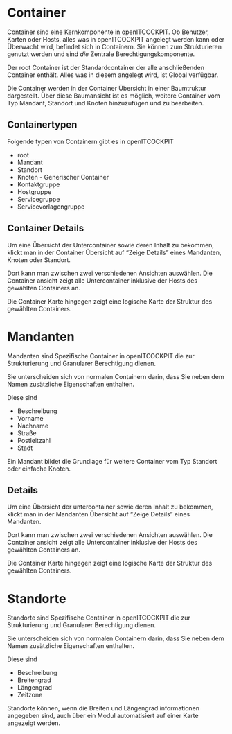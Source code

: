 # Container

Container sind eine Kernkomponente in openITCOCKPIT. Ob Benutzer, Karten oder Hosts, alles was in openITCOCKPIT angelegt werden kann oder Überwacht wird, befindet sich in Containern. Sie können zum Strukturieren genutzt werden und sind *die* Zentrale Berechtigungskomponente.

Der root Container ist der Standardcontainer der alle anschließenden Container enthält. Alles was in diesem angelegt wird, ist Global verfügbar. 

Die Container werden in der Container Übersicht in einer Baumtruktur dargestellt. Über diese Baumansicht ist es möglich, weitere Container vom Typ Mandant, Standort und Knoten hinzuzufügen und zu bearbeiten. 

## Containertypen

Folgende typen von Containern gibt es in openITCOCKPIT

-   root
-   Mandant
-   Standort
-   Knoten - Generischer Container
-   Kontaktgruppe
-   Hostgruppe
-   Servicegruppe
-   Servicevorlagengruppe

## Container Details

Um eine Übersicht der Untercontainer sowie deren Inhalt zu bekommen, klickt man in der Container Übersicht auf “Zeige Details” eines Mandanten, Knoten oder Standort.

Dort kann man zwischen zwei verschiedenen Ansichten auswählen. Die Container ansicht zeigt alle Untercontainer inklusive der Hosts des gewählten Containers an. 

Die Container Karte hingegen zeigt eine logische Karte der Struktur des gewählten Containers.


# Mandanten

Mandanten sind Spezifische Container in openITCOCKPIT die zur Strukturierung und Granularer Berechtigung dienen.

Sie unterscheiden sich von normalen Containern darin, dass Sie neben dem Namen zusätzliche Eigenschaften enthalten.

Diese sind 

-   Beschreibung
-   Vorname
-   Nachname
-   Straße
-   Postleitzahl
-   Stadt

Ein Mandant bildet die Grundlage für weitere Container vom Typ Standort oder einfache Knoten. 

## Details

Um eine Übersicht der untercontainer sowie deren Inhalt zu bekommen, klickt man in der Mandanten Übersicht auf “Zeige Details” eines Mandanten.

Dort kann man zwischen zwei verschiedenen Ansichten auswählen. Die Container ansicht zeigt alle Untercontainer inklusive der Hosts des gewählten Containers an. 

Die Container Karte hingegen zeigt eine logische Karte der Struktur des gewählten Containers.


# Standorte

Standorte sind Spezifische Container in openITCOCKPIT die zur Strukturierung und Granularer Berechtigung dienen.

Sie unterscheiden sich von normalen Containern darin, dass Sie neben dem Namen zusätzliche Eigenschaften enthalten.

Diese sind 

-   Beschreibung
-   Breitengrad
-   Längengrad
-   Zeitzone

Standorte können, wenn die Breiten und Längengrad informationen angegeben sind, auch über ein Modul automatisiert auf einer Karte angezeigt werden.